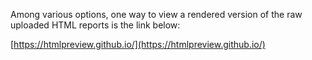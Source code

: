 Among various options, one way to view a rendered version of the raw uploaded HTML reports is the link below:

[https://htmlpreview.github.io/](https://htmlpreview.github.io/)
